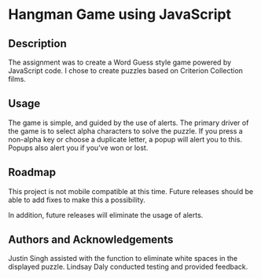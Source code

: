 # Hangman Game using JavaScript

## Description

The assignment was to create a Word Guess style game powered by JavaScript code.  I chose to create puzzles based on Criterion Collection films.

## Usage

The game is simple, and guided by the use of alerts.  The primary driver of the game is to select alpha characters to solve the puzzle.  If you press a non-alpha key or choose a duplicate letter, a popup will alert you to this.  Popups also alert you if you've won or lost.

## Roadmap

This project is not mobile compatible at this time.  Future releases should be able to add fixes to make this a possibility.

In addition, future releases will eliminate the usage of alerts.

## Authors and Acknowledgements

Justin Singh assisted with the function to eliminate white spaces in the displayed puzzle. 
Lindsay Daly conducted testing and provided feedback.
